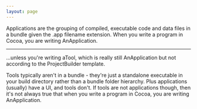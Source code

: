 ```yaml
---
layout: page
---
```




Applications are the grouping of compiled, executable code and data files in a bundle given the .app filename extension. When you write a program in Cocoa, you are writing AnApplication.

----

...unless you're writing aTool, which is really still AnApplication but not according to the ProjectBuilder template.

Tools typically aren't in a bundle - they're just a standalone executable in your build directory rather than a bundle folder hierarchy.  Plus applications (usually) have a UI, and tools don't. If tools are not applications though, then it's not always true that when you write a program in Cocoa, you are writing AnApplication.
